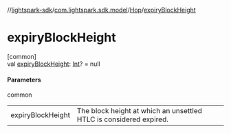 //[lightspark-sdk](../../../index.md)/[com.lightspark.sdk.model](../index.md)/[Hop](index.md)/[expiryBlockHeight](expiry-block-height.md)

# expiryBlockHeight

[common]\
val [expiryBlockHeight](expiry-block-height.md): [Int](https://kotlinlang.org/api/latest/jvm/stdlib/kotlin/-int/index.html)? = null

#### Parameters

common

| | |
|---|---|
| expiryBlockHeight | The block height at which an unsettled HTLC is considered expired. |
